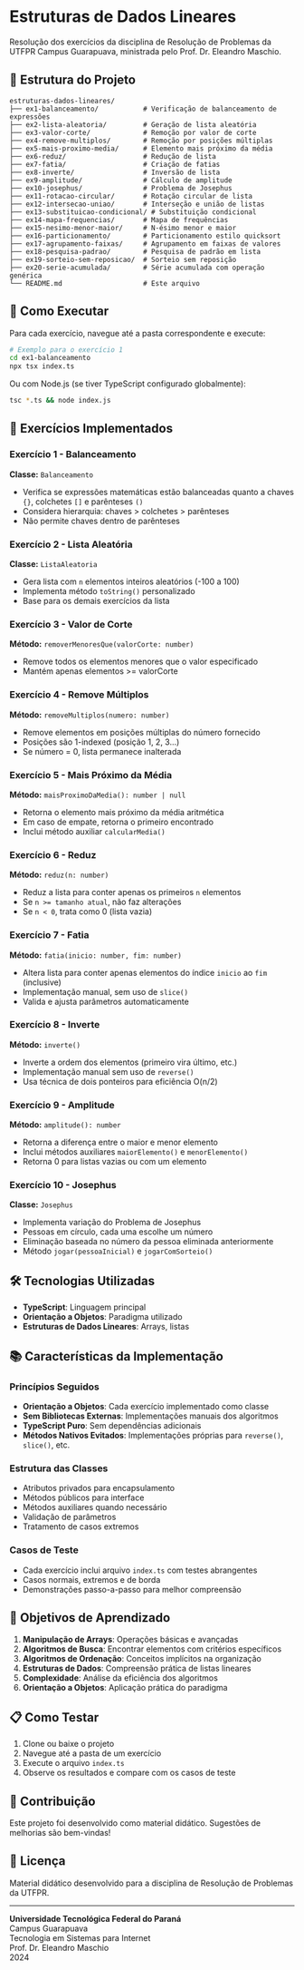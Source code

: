 # Estruturas de Dados Lineares

Resolução dos exercícios da disciplina de Resolução de Problemas da UTFPR Campus Guarapuava, ministrada pelo Prof. Dr. Eleandro Maschio.

## 📁 Estrutura do Projeto

```
estruturas-dados-lineares/
├── ex1-balanceamento/           # Verificação de balanceamento de expressões
├── ex2-lista-aleatoria/         # Geração de lista aleatória
├── ex3-valor-corte/             # Remoção por valor de corte
├── ex4-remove-multiplos/        # Remoção por posições múltiplas
├── ex5-mais-proximo-media/      # Elemento mais próximo da média
├── ex6-reduz/                   # Redução de lista
├── ex7-fatia/                   # Criação de fatias
├── ex8-inverte/                 # Inversão de lista
├── ex9-amplitude/               # Cálculo de amplitude
├── ex10-josephus/               # Problema de Josephus
├── ex11-rotacao-circular/       # Rotação circular de lista
├── ex12-intersecao-uniao/       # Interseção e união de listas
├── ex13-substituicao-condicional/ # Substituição condicional
├── ex14-mapa-frequencias/       # Mapa de frequências
├── ex15-nesimo-menor-maior/     # N-ésimo menor e maior
├── ex16-particionamento/        # Particionamento estilo quicksort
├── ex17-agrupamento-faixas/     # Agrupamento em faixas de valores
├── ex18-pesquisa-padrao/        # Pesquisa de padrão em lista
├── ex19-sorteio-sem-reposicao/  # Sorteio sem reposição
├── ex20-serie-acumulada/        # Série acumulada com operação genérica
└── README.md                    # Este arquivo
```

## 🚀 Como Executar

Para cada exercício, navegue até a pasta correspondente e execute:

```bash
# Exemplo para o exercício 1
cd ex1-balanceamento
npx tsx index.ts
```

Ou com Node.js (se tiver TypeScript configurado globalmente):
```bash
tsc *.ts && node index.js
```

## 📝 Exercícios Implementados

### Exercício 1 - Balanceamento
**Classe:** `Balanceamento`
- Verifica se expressões matemáticas estão balanceadas quanto a chaves `{}`, colchetes `[]` e parênteses `()`
- Considera hierarquia: chaves > colchetes > parênteses
- Não permite chaves dentro de parênteses

### Exercício 2 - Lista Aleatória
**Classe:** `ListaAleatoria`
- Gera lista com `n` elementos inteiros aleatórios (-100 a 100)
- Implementa método `toString()` personalizado
- Base para os demais exercícios da lista

### Exercício 3 - Valor de Corte
**Método:** `removerMenoresQue(valorCorte: number)`
- Remove todos os elementos menores que o valor especificado
- Mantém apenas elementos >= valorCorte

### Exercício 4 - Remove Múltiplos
**Método:** `removeMultiplos(numero: number)`
- Remove elementos em posições múltiplas do número fornecido
- Posições são 1-indexed (posição 1, 2, 3...)
- Se número = 0, lista permanece inalterada

### Exercício 5 - Mais Próximo da Média
**Método:** `maisProximoDaMedia(): number | null`
- Retorna o elemento mais próximo da média aritmética
- Em caso de empate, retorna o primeiro encontrado
- Inclui método auxiliar `calcularMedia()`

### Exercício 6 - Reduz
**Método:** `reduz(n: number)`
- Reduz a lista para conter apenas os primeiros `n` elementos
- Se `n >= tamanho atual`, não faz alterações
- Se `n < 0`, trata como 0 (lista vazia)

### Exercício 7 - Fatia
**Método:** `fatia(inicio: number, fim: number)`
- Altera lista para conter apenas elementos do índice `inicio` ao `fim` (inclusive)
- Implementação manual, sem uso de `slice()`
- Valida e ajusta parâmetros automaticamente

### Exercício 8 - Inverte
**Método:** `inverte()`
- Inverte a ordem dos elementos (primeiro vira último, etc.)
- Implementação manual sem uso de `reverse()`
- Usa técnica de dois ponteiros para eficiência O(n/2)

### Exercício 9 - Amplitude
**Método:** `amplitude(): number`
- Retorna a diferença entre o maior e menor elemento
- Inclui métodos auxiliares `maiorElemento()` e `menorElemento()`
- Retorna 0 para listas vazias ou com um elemento

### Exercício 10 - Josephus
**Classe:** `Josephus`
- Implementa variação do Problema de Josephus
- Pessoas em círculo, cada uma escolhe um número
- Eliminação baseada no número da pessoa eliminada anteriormente
- Método `jogar(pessoaInicial)` e `jogarComSorteio()`

## 🛠️ Tecnologias Utilizadas

- **TypeScript**: Linguagem principal
- **Orientação a Objetos**: Paradigma utilizado
- **Estruturas de Dados Lineares**: Arrays, listas

## 📚 Características da Implementação

### Princípios Seguidos
- **Orientação a Objetos**: Cada exercício implementado como classe
- **Sem Bibliotecas Externas**: Implementações manuais dos algoritmos
- **TypeScript Puro**: Sem dependências adicionais
- **Métodos Nativos Evitados**: Implementações próprias para `reverse()`, `slice()`, etc.

### Estrutura das Classes
- Atributos privados para encapsulamento
- Métodos públicos para interface
- Métodos auxiliares quando necessário
- Validação de parâmetros
- Tratamento de casos extremos

### Casos de Teste
- Cada exercício inclui arquivo `index.ts` com testes abrangentes
- Casos normais, extremos e de borda
- Demonstrações passo-a-passo para melhor compreensão

## 🎯 Objetivos de Aprendizado

1. **Manipulação de Arrays**: Operações básicas e avançadas
2. **Algoritmos de Busca**: Encontrar elementos com critérios específicos
3. **Algoritmos de Ordenação**: Conceitos implícitos na organização
4. **Estruturas de Dados**: Compreensão prática de listas lineares
5. **Complexidade**: Análise da eficiência dos algoritmos
6. **Orientação a Objetos**: Aplicação prática do paradigma

## 📋 Como Testar

1. Clone ou baixe o projeto
2. Navegue até a pasta de um exercício
3. Execute o arquivo `index.ts`
4. Observe os resultados e compare com os casos de teste

## 🤝 Contribuição

Este projeto foi desenvolvido como material didático. Sugestões de melhorias são bem-vindas!

## 📄 Licença

Material didático desenvolvido para a disciplina de Resolução de Problemas da UTFPR.

---

**Universidade Tecnológica Federal do Paraná**  
Campus Guarapuava  
Tecnologia em Sistemas para Internet  
Prof. Dr. Eleandro Maschio  
2024